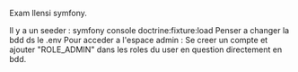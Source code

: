 Exam llensi symfony.

Il y a un seeder : symfony console doctrine:fixture:load
Penser a changer la bdd ds le .env
Pour acceder a l'espace admin : Se creer un compte et ajouter "ROLE_ADMIN" dans les roles du user en question directement en bdd.